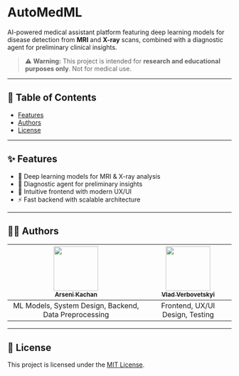 # AutoMedML

AI-powered medical assistant platform featuring deep learning models for disease detection from **MRI** and **X-ray** scans, combined with a diagnostic agent for preliminary clinical insights.  

> ⚠️ **Warning:** This project is intended for **research and educational purposes only**. Not for medical use.
---
## 📑 Table of Contents
- [Features](#-features)
- [Authors](#-authors)
- [License](#-license)

---
## ✨ Features
- 🧠 Deep learning models for MRI & X-ray analysis
- 🤖 Diagnostic agent for preliminary insights
- 🎨 Intuitive frontend with modern UX/UI
- ⚡ Fast backend with scalable architecture
---

## 👨‍💻 Authors
| [<img src="https://github.com/11username11.png" width="100px" /><br><sub>Arseni Kachan</sub>](https://github.com/11username11) | [<img src="https://github.com/Amatsuhabe.png" width="100px" /><br><sub>Vlad Verbovetskyi</sub>](https://github.com/Amatsuhabe) |
| :---: | :---: |
| ML Models, System Design, Backend, Data Preprocessing | Frontend, UX/UI Design, Testing |
---
## 📜 License
This project is licensed under the [MIT License](LICENSE).